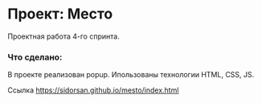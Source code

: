 # Проект: Место

Проектная работа 4-го спринта.

### Что сделано:

В проекте реализован popup.  Ипользованы технологии HTML, CSS, JS.

Ссылка https://sidorsan.github.io/mesto/index.html 
